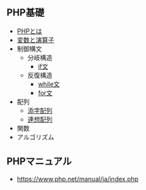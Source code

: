 ## PHP基礎

+ [PHPとは](01_php.md)
+ [変数と演算子](02_php.md)
+ 制御構文
  + 分岐構造
    + [if文](03_php.md)
  + 反復構造
    + [while文](04_php.md)
    + [for文](05_php.md)
+ 配列
  + [添字配列](06_php.md)
  + [連想配列](07_php.md)
+ 関数
+ アルゴリズム

## PHPマニュアル

+ https://www.php.net/manual/ja/index.php
